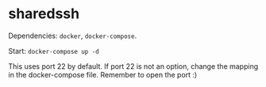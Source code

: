 # sharedssh

Dependencies: `docker`, `docker-compose`.

Start: `docker-compose up -d`


This uses port 22 by default. If port 22 is not an option, change the mapping
in the docker-compose file. Remember to open the port :)

